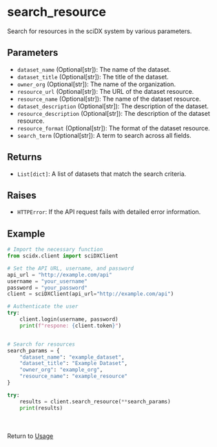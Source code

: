 # search_resource

Search for resources in the sciDX system by various parameters.

## Parameters

- `dataset_name` (Optional[str]): The name of the dataset.
- `dataset_title` (Optional[str]): The title of the dataset.
- `owner_org` (Optional[str]): The name of the organization.
- `resource_url` (Optional[str]): The URL of the dataset resource.
- `resource_name` (Optional[str]): The name of the dataset resource.
- `dataset_description` (Optional[str]): The description of the dataset.
- `resource_description` (Optional[str]): The description of the dataset resource.
- `resource_format` (Optional[str]): The format of the dataset resource.
- `search_term` (Optional[str]): A term to search across all fields.

## Returns

- `List[dict]`: A list of datasets that match the search criteria.

## Raises

- `HTTPError`: If the API request fails with detailed error information.

## Example

```python
# Import the necessary function
from scidx.client import sciDXClient

# Set the API URL, username, and password
api_url = "http://example.com/api"
username = "your_username"
password = "your_password"
client = sciDXClient(api_url="http://example.com/api")

# Authenticate the user
try:
    client.login(username, password)
    print(f"respone: {client.token}")


# Search for resources
search_params = {
    "dataset_name": "example_dataset",
    "dataset_title": "Example Dataset",
    "owner_org": "example_org",
    "resource_name": "example_resource"
}

try:
    results = client.search_resource(**search_params)
    print(results)
```
\
\
Return to [Usage](../usage.md)    